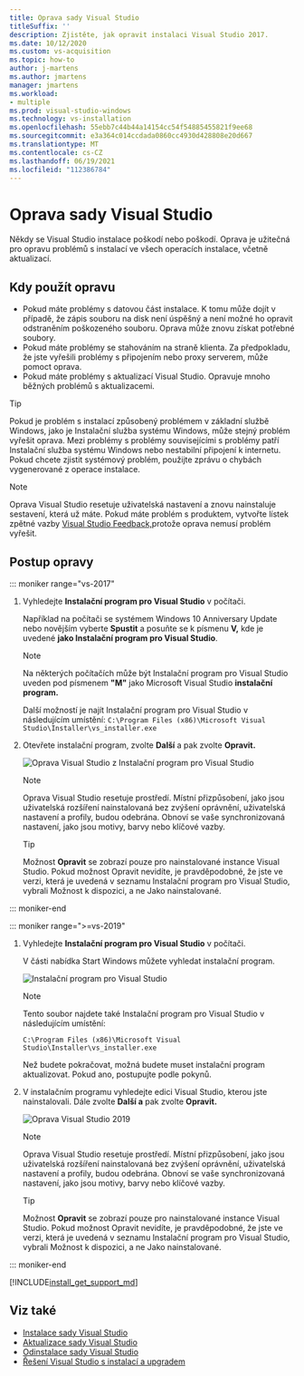 ```yaml
---
title: Oprava sady Visual Studio
titleSuffix: ''
description: Zjistěte, jak opravit instalaci Visual Studio 2017.
ms.date: 10/12/2020
ms.custom: vs-acquisition
ms.topic: how-to
author: j-martens
ms.author: jmartens
manager: jmartens
ms.workload:
- multiple
ms.prod: visual-studio-windows
ms.technology: vs-installation
ms.openlocfilehash: 55ebb7c44b44a14154cc54f54885455821f9ee68
ms.sourcegitcommit: e3a364c014ccdada0860cc4930d428808e20d667
ms.translationtype: MT
ms.contentlocale: cs-CZ
ms.lasthandoff: 06/19/2021
ms.locfileid: "112386784"
---
```

# <a name="repair-visual-studio"></a>Oprava sady Visual Studio

Někdy se Visual Studio instalace poškodí nebo poškodí. Oprava je užitečná pro opravu problémů s instalací ve všech operacích instalace, včetně aktualizací.

## <a name="when-to-use-repair"></a>Kdy použít opravu
* Pokud máte problémy s datovou část instalace. K tomu může dojít v případě, že zápis souboru na disk není úspěšný a není možné ho opravit odstraněním poškozeného souboru. Oprava může znovu získat potřebné soubory. 
* Pokud máte problémy se stahováním na straně klienta. Za předpokladu, že jste vyřešili problémy s připojením nebo proxy serverem, může pomoct oprava. 
* Pokud máte problémy s aktualizací Visual Studio. Opravuje mnoho běžných problémů s aktualizacemi. 

> [!TIP] 
> Pokud je problém s instalací způsobený problémem v základní službě Windows, jako je Instalační služba systému Windows, může stejný problém vyřešit oprava. Mezi problémy s problémy souvisejícími s problémy patří Instalační služba systému Windows nebo nestabilní připojení k internetu. Pokud chcete zjistit systémový problém, použijte zprávu o chybách vygenerované z operace instalace.

> [!NOTE] 
> Oprava Visual Studio resetuje uživatelská nastavení a znovu nainstaluje sestavení, která už máte. Pokud máte problém s produktem, vytvořte lístek zpětné vazby [Visual Studio Feedback,](https://aka.ms/feedback/suggest?space=8)protože oprava nemusí problém vyřešit.

## <a name="how-to-repair"></a>Postup opravy
::: moniker range="vs-2017"

1. Vyhledejte **Instalační program pro Visual Studio** v počítači.

     Například na počítači se systémem Windows 10 Anniversary Update nebo novějším vyberte **Spustit** a posuňte se k písmenu **V,** kde je uvedené **jako Instalační program pro Visual Studio**.

   > [!NOTE]
   > Na některých počítačích může být Instalační program pro Visual Studio uveden pod písmenem **"M"** jako Microsoft Visual Studio **instalační program.**
   >
   > Další možností je najít Instalační program pro Visual Studio v následujícím umístění: `C:\Program Files (x86)\Microsoft Visual Studio\Installer\vs_installer.exe`

1. Otevřete instalační program, zvolte **Další** a pak zvolte **Opravit.**

    ![Oprava Visual Studio z Instalační program pro Visual Studio](media/repair-visual-studio.png "Oprava Visual Studio z Instalační program pro Visual Studio")

   > [!NOTE]
   > Oprava Visual Studio resetuje prostředí. Místní přizpůsobení, jako jsou uživatelská rozšíření nainstalovaná bez zvýšení oprávnění, uživatelská nastavení a profily, budou odebrána. Obnoví se vaše synchronizovaná nastavení, jako jsou motivy, barvy nebo klíčové vazby.
   >

   > [!TIP]
   > Možnost **Opravit** se zobrazí pouze pro nainstalované instance Visual Studio. Pokud možnost Opravit  nevidíte, je pravděpodobné, že  jste ve verzi, která je uvedená v seznamu Instalační program pro Visual Studio, vybrali Možnost k dispozici, a ne Jako nainstalované.

::: moniker-end

::: moniker range=">=vs-2019"

1. Vyhledejte **Instalační program pro Visual Studio** v počítači.

     V části nabídka Start Windows můžete vyhledat instalační program.

     ![Instalační program pro Visual Studio](media/vs-2019/visual-studio-installer.png "Vyhledejte Instalační program pro Visual Studio")

     > [!NOTE]
     > Tento soubor najdete také Instalační program pro Visual Studio v následujícím umístění:
     >
     > `C:\Program Files (x86)\Microsoft Visual Studio\Installer\vs_installer.exe`

    Než budete pokračovat, možná budete muset instalační program aktualizovat. Pokud ano, postupujte podle pokynů.

1. V instalačním programu vyhledejte edici Visual Studio, kterou jste nainstalovali. Dále zvolte **Další a** pak zvolte **Opravit.**

     ![Oprava Visual Studio 2019](media/vs-2019/vs-installer-repair.png "Oprava Visual Studio 2019")

   > [!NOTE]
   > Oprava Visual Studio resetuje prostředí. Místní přizpůsobení, jako jsou uživatelská rozšíření nainstalovaná bez zvýšení oprávnění, uživatelská nastavení a profily, budou odebrána. Obnoví se vaše synchronizovaná nastavení, jako jsou motivy, barvy nebo klíčové vazby.
   >

   > [!TIP]
   > Možnost **Opravit** se zobrazí pouze pro nainstalované instance Visual Studio. Pokud možnost Opravit  nevidíte, je pravděpodobné, že  jste ve verzi, která je uvedená v seznamu Instalační program pro Visual Studio, vybrali Možnost k dispozici, a ne Jako nainstalované.

::: moniker-end

[!INCLUDE[install_get_support_md](includes/install_get_support_md.md)]

## <a name="see-also"></a>Viz také

* [Instalace sady Visual Studio](install-visual-studio.md)
* [Aktualizace sady Visual Studio](update-visual-studio.md)
* [Odinstalace sady Visual Studio](uninstall-visual-studio.md)
* [Řešení Visual Studio s instalací a upgradem](troubleshooting-installation-issues.md)

